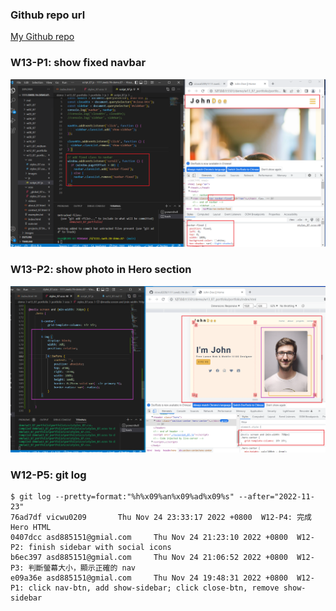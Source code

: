 ### Github repo url

[My Github repo](https://github.com/vicwu0209/1111.sweb.1N-demo.87-.git)

### W13-P1: show fixed navbar

![](w13-p1.png)

### W13-P2: show photo in Hero section

![](w13-p2.png)


### W12-P5: git log

[](w12-p5.png)

```
$ git log --pretty=format:"%h%x09%an%x09%ad%x09%s" --after="2022-11-23"
76ad7df vicwu0209       Thu Nov 24 23:33:17 2022 +0800  W12-P4: 完成 Hero HTML
0407dcc asd885151@gmial.com     Thu Nov 24 21:23:10 2022 +0800  W12-P2: finish sidebar with social icons
b6ec397 asd885151@gmial.com     Thu Nov 24 21:06:52 2022 +0800  W12-P3: 判斷螢幕大小，顯示正確的 nav
e09a36e asd885151@gmial.com     Thu Nov 24 19:48:31 2022 +0800  W12-P1: click nav-btn, add show-sidebar; click close-btn, remove show-sidebar
```
